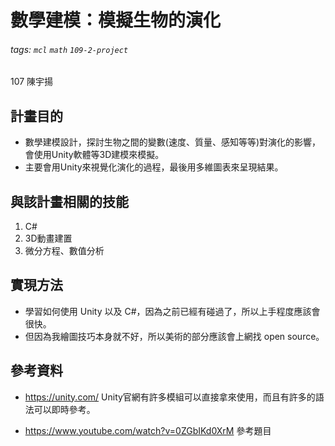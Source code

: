 # 數學建模：模擬生物的演化
###### tags: `mcl` `math` `109-2-project`

107 陳宇揚

## 計畫目的
* 數學建模設計，探討生物之間的變數(速度、質量、感知等等)對演化的影響，會使用Unity軟體等3D建模來模擬。
* 主要會用Unity來視覺化演化的過程，最後用多維圖表來呈現結果。

## 與該計畫相關的技能
1. C#
2. 3D動畫建置
3. 微分方程、數值分析

## 實現方法
* 學習如何使用 Unity 以及 C#，因為之前已經有碰過了，所以上手程度應該會很快。
* 但因為我繪圖技巧本身就不好，所以美術的部分應該會上網找 open source。

## 參考資料
* https://unity.com/
  Unity官網有許多模組可以直接拿來使用，而且有許多的語法可以即時參考。

* https://www.youtube.com/watch?v=0ZGbIKd0XrM
  參考題目
  
















